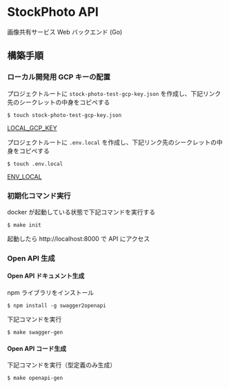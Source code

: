 # StockPhoto API

画像共有サービス Web バックエンド (Go)

## 構築手順

### ローカル開発用 GCP キーの配置

プロジェクトルートに `stock-photo-test-gcp-key.json` を作成し、下記リンク先のシークレットの中身をコピペする

```
$ touch stock-photo-test-gcp-key.json
```

[LOCAL_GCP_KEY](https://console.cloud.google.com/security/secret-manager/secret/LOCAL_GCP_KEY/versions?hl=ja&project=stock-photo-test)

プロジェクトルートに `.env.local` を作成し、下記リンク先のシークレットの中身をコピペする

```
$ touch .env.local
```

[ENV_LOCAL](https://console.cloud.google.com/security/secret-manager/secret/ENV_LOCAL/versions?hl=ja&project=stock-photo-test)

### 初期化コマンド実行

docker が起動している状態で下記コマンドを実行する

```
$ make init
```

起動したら http://localhost:8000 で API にアクセス

### Open API 生成

#### Open API ドキュメント生成

npm ライブラリをインストール

```
$ npm install -g swagger2openapi
```

下記コマンドを実行

```
$ make swagger-gen
```

#### Open API コード生成

下記コマンドを実行（型定義のみ生成）

```
$ make openapi-gen
```
